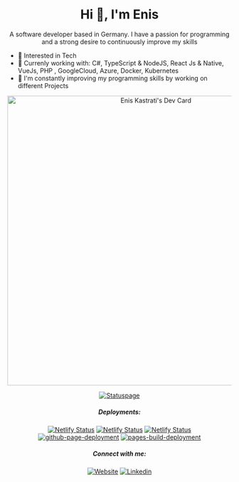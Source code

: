  <div align="center">

<h1 align="center">Hi 👋, I'm Enis</h1>

A software developer based in Germany. I have a passion for programming and a strong desire to continuously improve my skills
</div>

- 🌱 Interested in Tech
- 👀 Currenly working with: C#, TypeScript & NodeJS, React Js & Native, VueJs, PHP , GoogleCloud, Azure, Docker, Kubernetes
- 🔭 I'm constantly improving my programming skills by working on different Projects

<!-- <img align="center" width="400px"
 src="https://github-readme-stats.vercel.app/api/top-langs?username=eniskastrati&count_private=true&show_icons=true&include_all_commits=true&theme=transparent"
 alt="My Github Stats" 
 />
 -->
<div align="center">
<a href="https://app.daily.dev/enis"><img src="https://api.daily.dev/devcards/v2/1oAPWzajw.png?r=ldk&type=wide" width="652" alt="Enis Kastrati's Dev Card"/></a>

[![Statuspage](https://img.shields.io/badge/EKdev-Statuspage-43B02A?style=for-the-badge&logo=statuspal&logoColor=white)](https://ekdev.betteruptime.com)

##### Deployments:
[![Netlify Status](https://api.netlify.com/api/v1/badges/5fa55721-e04e-4360-8423-21acd8bc493a/deploy-status)](https://drehmomentapp.netlify.app)
[![Netlify Status](https://api.netlify.com/api/v1/badges/43173b33-aad7-4911-aaa2-ffdb4ec318d6/deploy-status)](https://eniskastrati.de)
[![Netlify Status](https://api.netlify.com/api/v1/badges/76a57641-b73f-4e14-bfad-05f2af8b0164/deploy-status)](https://app.netlify.com/sites/eniskastratiold/deploys)
[![github-page-deployment](https://github.com/eniskastrati/blackjack/actions/workflows/pages/pages-build-deployment/badge.svg)](https://eniskastrati.github.io/blackjack/)
[![pages-build-deployment](https://github.com/eniskastrati/rockpaperscissors/actions/workflows/pages/pages-build-deployment/badge.svg)](https://eniskastrati.github.io/rockpaperscissors/)

##### Connect with me:
[![Website](https://img.shields.io/badge/Website-092540?style=for-the-badge&logo=similarweb&logoColor=white)](https://www.eniskastrati.de/)
[![Linkedin](https://img.shields.io/badge/Linkedin-0A66C2?style=for-the-badge&logo=linkedin&logoColor=white)](https://www.linkedin.com/in/eniskastrati/)

</div>

